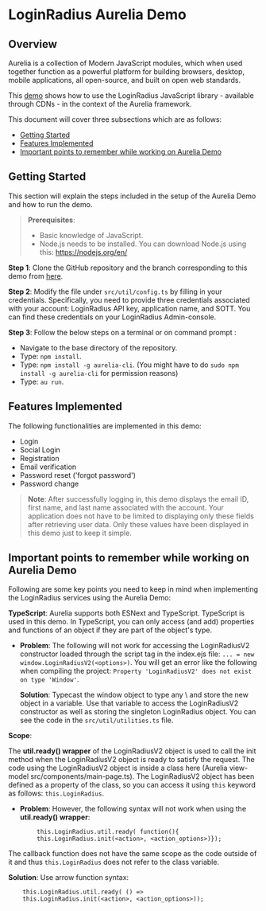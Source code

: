 # LoginRadius Aurelia Demo

## Overview
Aurelia is a collection of Modern JavaScript modules, which when used together function as a powerful platform for building browsers, desktop, mobile applications, all open-source, and built on open web standards.

This [demo](https://github.com/LoginRadius/demo/tree/v2-aurelia-demo) shows how to use the LoginRadius JavaScript library - available through CDNs - in the context of the Aurelia framework.

This document will cover three subsections which are as follows:

- [Getting Started](#getting-started)
- [Features Implemented](#features-implemented)
- [Important points to remember while working on Aurelia Demo](#important-points-to-remember-while-working-on-aurelia-demo)

## Getting Started
This section will explain the steps included in the setup of the Aurelia Demo and how to run the demo.


> **Prerequisites**: 
>- Basic knowledge of JavaScript.
>- Node.js needs to be installed.  You can download Node.js using this: https://nodejs.org/en/

**Step 1**: Clone the GitHub repository and the branch corresponding to this demo from [here](https://github.com/LoginRadius/demo/tree/v2-aurelia-demo).

**Step 2**: Modify the file under `src/util/config.ts` by filling in your credentials. Specifically, you need to provide three credentials associated with your account: LoginRadius API key, application name, and SOTT. You can find these credentials on your LoginRadius Admin-console.

**Step 3**: Follow the below steps on a terminal or on command prompt :
- Navigate to the base directory of the repository.
- Type: `npm install`.
- Type: `npm install -g aurelia-cli`. (You might have to do `sudo npm install -g aurelia-cli` for permission reasons)
- Type: `au run`.

## Features Implemented

The following functionalities are implemented in this demo:
- Login
- Social Login
- Registration
- Email verification
- Password reset ('forgot password')
- Password change

> **Note**: After successfully logging in, this demo displays the email ID, first name, and last name associated with the account. Your application does not have to be limited to displaying only these fields after retrieving user data. Only these values have been displayed in this demo just to keep it simple.

## Important points to remember while working on Aurelia Demo

Following are some key points you need to keep in mind when implementing the LoginRadius services using the Aurelia Demo:

**TypeScript**:
Aurelia supports both ESNext and TypeScript. TypeScript is used in this demo. In TypeScript, you can only access (and add) properties and functions of an object if they are part of the object's type.

- **Problem**: The following will not work for accessing the LoginRadiusV2 constructor loaded through the script tag in the index.ejs file: `... = new window.LoginRadiusV2(<options>)`. You will get an error like the following when compiling the project: `Property 'LoginRadiusV2' does not exist on type 'Window'`.

    **Solution**: Typecast the window object to type any \ and store the new object in a variable. Use that variable to access the LoginRadiusV2 constructor as well as storing the singleton LoginRadius object. You can see the code in the `src/util/utilities.ts` file.

**Scope**:

The **util.ready() wrapper** of the LoginRadiusV2 object is used to call the init method when the LoginRadiusV2 object is ready to satisfy the request. The code using the LoginRadiusV2 object is inside a class here (Aurelia view-model src/components/main-page.ts). The LoginRadiusV2 object has been defined as a property of the class, so you can access it using `this` keyword as follows: `this.LoginRadius`. 

- **Problem**: However, the following syntax will not work when using the **util.ready() wrapper**:

```
        this.LoginRadius.util.ready( function(){
        this.LoginRadius.init(<action>, <action_options>)});
```

The callback function does not have the same scope as the code outside of it and thus `this.LoginRadius` does not refer to the class variable. 

**Solution**: Use arrow function syntax:

```
    this.LoginRadius.util.ready( () =>
    this.LoginRadius.init(<action>, <action_options>));
```















